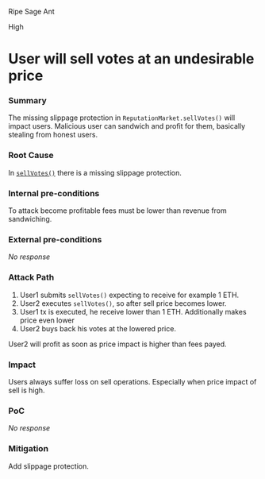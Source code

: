 Ripe Sage Ant

High

# User will sell votes at an undesirable price

### Summary

The missing slippage protection in `ReputationMarket.sellVotes()` will impact users. Malicious user can sandwich and profit for them, basically stealing from honest users.

### Root Cause

In [`sellVotes()`](https://github.com/sherlock-audit/2024-11-ethos-network-ii/blob/main/ethos/packages/contracts/contracts/ReputationMarket.sol#L495-L499) there is a missing slippage protection.

### Internal pre-conditions

To attack become profitable fees must be lower than revenue from sandwiching.

### External pre-conditions

_No response_

### Attack Path

1. User1 submits `sellVotes()` expecting to receive for example 1 ETH.
2. User2 executes `sellVotes()`, so after sell price becomes lower.
3. User1 tx is executed, he receive lower than 1 ETH. Additionally makes price even lower
4. User2 buys back his votes at the lowered price.

User2 will profit as soon as price impact is higher than fees payed.

### Impact

Users always suffer loss on sell operations. Especially when price impact of sell is high.

### PoC

_No response_

### Mitigation

Add slippage protection.